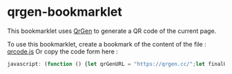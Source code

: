 # qrgen-bookmarklet
This bookmarklet uses [QrGen](https://qrgen.cc/) to generate a QR code of the current page.

To use this bookmarklet, create a bookmark of the content of the file : [qrcode.js](https://raw.githubusercontent.com/TheThomaas/qrgen-bookmarklet/main/qrcode.js)
Or copy the code form here :
```javascript
javascript: (function () {let qrGenURL = "https://qrgen.cc/";let finalURL = qrGenURL.concat(window.location.href);window.open(finalURL);})();
```